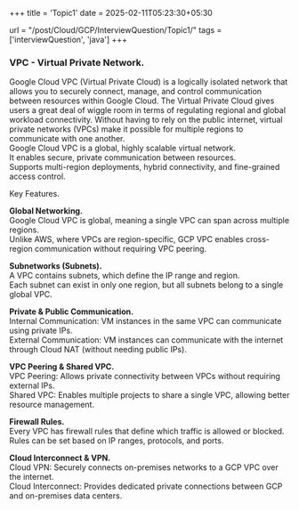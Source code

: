 +++
title = 'Topic1'
date = 2025-02-11T05:23:30+05:30

url = "/post/Cloud/GCP/InterviewQuestion/Topic1/"
tags = ['interviewQuestion', 'java']
+++
### VPC - Virtual Private Network.

Google Cloud VPC (Virtual Private Cloud) is a logically isolated network that allows you to securely connect, manage, and control communication between resources within Google Cloud. The Virtual Private Cloud gives users a great deal of wiggle room in terms of regulating regional and global workload connectivity. Without having to rely on the public internet, virtual private networks (VPCs) make it possible for multiple regions to communicate with one another.  
Google Cloud VPC is a global, highly scalable virtual network.  
It enables secure, private communication between resources.  
Supports multi-region deployments, hybrid connectivity, and fine-grained access control.

Key Features.

**Global Networking.**    
Google Cloud VPC is global, meaning a single VPC can span across multiple regions.  
Unlike AWS, where VPCs are region-specific, GCP VPC enables cross-region communication without requiring VPC peering.

**Subnetworks (Subnets).**  
A VPC contains subnets, which define the IP range and region.  
Each subnet can exist in only one region, but all subnets belong to a single global VPC. 

**Private & Public Communication.**  
Internal Communication: VM instances in the same VPC can communicate using private IPs.  
External Communication: VM instances can communicate with the internet through Cloud NAT (without needing public IPs). 

**VPC Peering & Shared VPC.**  
VPC Peering: Allows private connectivity between VPCs without requiring external IPs.  
Shared VPC: Enables multiple projects to share a single VPC, allowing better resource management.

**Firewall Rules.**  
Every VPC has firewall rules that define which traffic is allowed or blocked.  
Rules can be set based on IP ranges, protocols, and ports.

**Cloud Interconnect & VPN.**  
Cloud VPN: Securely connects on-premises networks to a GCP VPC over the internet.  
Cloud Interconnect: Provides dedicated private connections between GCP and on-premises data centers.